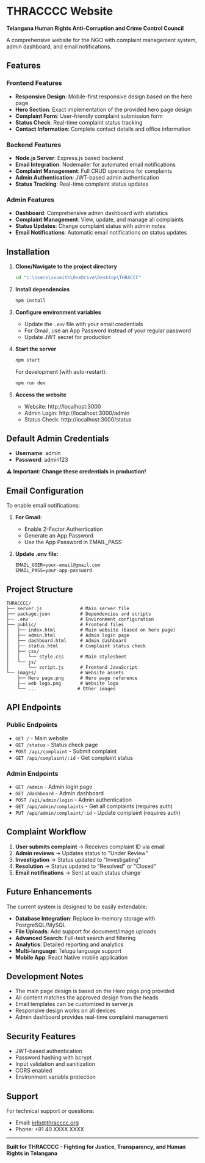 # THRACCCC Website

**Telangana Human Rights Anti-Corruption and Crime Control Council**

A comprehensive website for the NGO with complaint management system, admin dashboard, and email notifications.

## Features

### Frontend Features
- **Responsive Design**: Mobile-first responsive design based on the hero page
- **Hero Section**: Exact implementation of the provided hero page design
- **Complaint Form**: User-friendly complaint submission form
- **Status Check**: Real-time complaint status tracking
- **Contact Information**: Complete contact details and office information

### Backend Features
- **Node.js Server**: Express.js based backend
- **Email Integration**: Nodemailer for automated email notifications
- **Complaint Management**: Full CRUD operations for complaints
- **Admin Authentication**: JWT-based admin authentication
- **Status Tracking**: Real-time complaint status updates

### Admin Features
- **Dashboard**: Comprehensive admin dashboard with statistics
- **Complaint Management**: View, update, and manage all complaints
- **Status Updates**: Change complaint status with admin notes
- **Email Notifications**: Automatic email notifications on status updates

## Installation

1. **Clone/Navigate to the project directory**
   ```bash
   cd "c:\Users\soumith\OneDrive\Desktop\THRACCC"
   ```

2. **Install dependencies**
   ```bash
   npm install
   ```

3. **Configure environment variables**
   - Update the `.env` file with your email credentials
   - For Gmail, use an App Password instead of your regular password
   - Update JWT secret for production

4. **Start the server**
   ```bash
   npm start
   ```
   
   For development (with auto-restart):
   ```bash
   npm run dev
   ```

5. **Access the website**
   - Website: http://localhost:3000
   - Admin Login: http://localhost:3000/admin
   - Status Check: http://localhost:3000/status

## Default Admin Credentials

- **Username**: admin
- **Password**: admin123

**⚠️ Important: Change these credentials in production!**

## Email Configuration

To enable email notifications:

1. **For Gmail:**
   - Enable 2-Factor Authentication
   - Generate an App Password
   - Use the App Password in EMAIL_PASS

2. **Update .env file:**
   ```
   EMAIL_USER=your-email@gmail.com
   EMAIL_PASS=your-app-password
   ```

## Project Structure

```
THRACCCC/
├── server.js              # Main server file
├── package.json           # Dependencies and scripts
├── .env                   # Environment configuration
├── public/                # Frontend files
│   ├── index.html         # Main website (based on hero page)
│   ├── admin.html         # Admin login page
│   ├── dashboard.html     # Admin dashboard
│   ├── status.html        # Complaint status check
│   ├── css/
│   │   └── style.css      # Main stylesheet
│   └── js/
│       └── script.js      # Frontend JavaScript
└── images/                # Website assets
    ├── Hero page.png      # Hero page reference
    ├── web logo.png       # Website logo
    └── ...               # Other images
```

## API Endpoints

### Public Endpoints
- `GET /` - Main website
- `GET /status` - Status check page
- `POST /api/complaint` - Submit complaint
- `GET /api/complaint/:id` - Get complaint status

### Admin Endpoints
- `GET /admin` - Admin login page
- `GET /dashboard` - Admin dashboard
- `POST /api/admin/login` - Admin authentication
- `GET /api/admin/complaints` - Get all complaints (requires auth)
- `PUT /api/admin/complaint/:id` - Update complaint (requires auth)

## Complaint Workflow

1. **User submits complaint** → Receives complaint ID via email
2. **Admin reviews** → Updates status to "Under Review"
3. **Investigation** → Status updated to "Investigating"
4. **Resolution** → Status updated to "Resolved" or "Closed"
5. **Email notifications** → Sent at each status change

## Future Enhancements

The current system is designed to be easily extendable:

- **Database Integration**: Replace in-memory storage with PostgreSQL/MySQL
- **File Uploads**: Add support for document/image uploads
- **Advanced Search**: Full-text search and filtering
- **Analytics**: Detailed reporting and analytics
- **Multi-language**: Telugu language support
- **Mobile App**: React Native mobile application

## Development Notes

- The main page design is based on the Hero page.png provided
- All content matches the approved design from the heads
- Email templates can be customized in server.js
- Responsive design works on all devices
- Admin dashboard provides real-time complaint management

## Security Features

- JWT-based authentication
- Password hashing with bcrypt
- Input validation and sanitization
- CORS enabled
- Environment variable protection

## Support

For technical support or questions:
- Email: info@thracccc.org
- Phone: +91 40 XXXX XXXX

---

**Built for THRACCCC - Fighting for Justice, Transparency, and Human Rights in Telangana**
